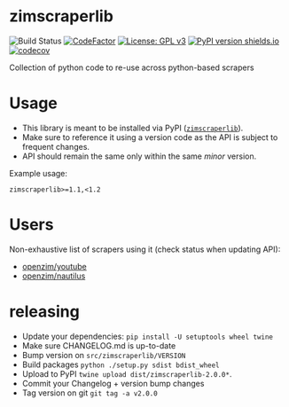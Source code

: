 # zimscraperlib

![Build Status](https://github.com/openzim/python_scraperlib/workflows/CI/badge.svg)
[![CodeFactor](https://www.codefactor.io/repository/github/openzim/python_scraperlib/badge)](https://www.codefactor.io/repository/github/openzim/python_scraperlib)
[![License: GPL v3](https://img.shields.io/badge/License-GPLv3-blue.svg)](https://www.gnu.org/licenses/gpl-3.0)
[![PyPI version shields.io](https://img.shields.io/pypi/v/zimscraperlib.svg)](https://pypi.org/project/zimscraperlib/)
[![codecov](https://codecov.io/gh/openzim/python_scraperlib/branch/master/graph/badge.svg)](https://codecov.io/gh/openzim/python_scraperlib)

Collection of python code to re-use across python-based scrapers

# Usage

- This library is meant to be installed via PyPI ([`zimscraperlib`](https://pypi.org/project/zimscraperlib/)).
- Make sure to reference it using a version code as the API is subject to frequent changes.
- API should remain the same only within the same _minor_ version.

Example usage:

```pip
zimscraperlib>=1.1,<1.2
```

# Users

Non-exhaustive list of scrapers using it (check status when updating API):

- [openzim/youtube](https://github.com/openzim/youtube)
- [openzim/nautilus](https://github.com/openzim/nautilus)

# releasing

- Update your dependencies: `pip install -U setuptools wheel twine`
- Make sure CHANGELOG.md is up-to-date
- Bump version on `src/zimscraperlib/VERSION`
- Build packages `python ./setup.py sdist bdist_wheel`
- Upload to PyPI `twine upload dist/zimscraperlib-2.0.0*`.
- Commit your Changelog + version bump changes
- Tag version on git `git tag -a v2.0.0`
